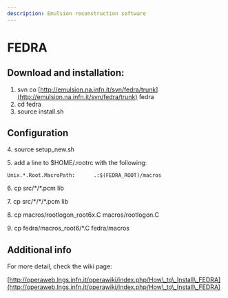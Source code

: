 ```yaml
---
description: Emulsion reconstruction software
---
```


# FEDRA

## Download and installation:

1. svn co [http://emulsion.na.infn.it/svn/fedra/trunk](http://emulsion.na.infn.it/svn/fedra/trunk) fedra
2. cd fedra
3. &#x20;source install.sh

## Configuration

4\. source setup\_new.sh

5\. add a line to $HOME/.rootrc with the following:

```
Unix.*.Root.MacroPath:      .:$(FEDRA_ROOT)/macros
```

&#x20;6\. cp src/\*/\*.pcm lib&#x20;

7\. cp src/\*/\*/\*.pcm lib

8\. cp macros/rootlogon\_root6x.C macros/rootlogon.C

9\. cp fedra/macros\_root6/\*.C fedra/macros

## Additional info

For more detail, check the wiki page:

[http://operaweb.lngs.infn.it/operawiki/index.php/How\_to\_Install\_FEDRA](http://operaweb.lngs.infn.it/operawiki/index.php/How\_to\_Install\_FEDRA)
